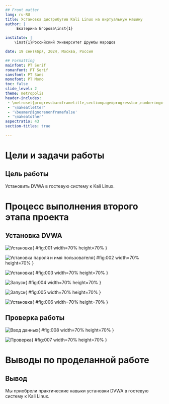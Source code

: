 ```yaml
---
## Front matter
lang: ru-RU
title: Установка дистрибутив Kali Linux на виртуальную машину
author: |
	 Екатерина Егорова\inst{1}

institute: |
	\inst{1}Российский Университет Дружбы Народов

date: 19 сентября, 2024, Москва, Россия

## Formatting
mainfont: PT Serif
romanfont: PT Serif
sansfont: PT Sans
monofont: PT Mono
toc: false
slide_level: 2
theme: metropolis
header-includes: 
 - \metroset{progressbar=frametitle,sectionpage=progressbar,numbering=fraction}
 - '\makeatletter'
 - '\beamer@ignorenonframefalse'
 - '\makeatother'
aspectratio: 43
section-titles: true

---
```


# Цели и задачи работы

## Цель  работы

Установить DVWA в гостевую систему к Kali Linux.

# Процесс выполнения второго этапа проекта

## Установка DVWA

![Установка](image/01.png){ #fig:001 width=70% height=70% }

![Установка пароля и имя пользователя](image/02.png){ #fig:002 width=70% height=70% }

![Установка](image/03.png){ #fig:003 width=70% height=70% }

![Запуск](image/04.png){ #fig:004 width=70% height=70% }

![Запуск](image/05.png){ #fig:005 width=70% height=70% }

![Установка](image/06.png){ #fig:006 width=70% height=70% }


## Проверка работы

![Ввод данных](image/07.png){ #fig:008 width=70% height=70% }

![Проверка](image/08.png){ #fig:007 width=70% height=70% }

# Выводы по проделанной работе

## Вывод

Мы приобрели практические навыки установки DVWA в гостевую систему к Kali Linux.

